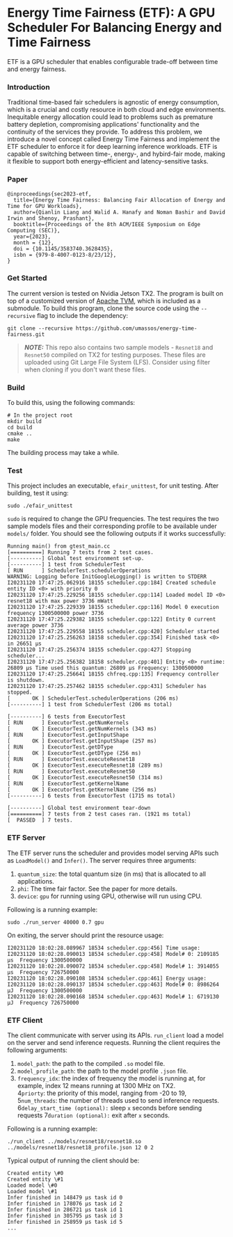 # Energy Time Fairness (ETF): A GPU Scheduler For Balancing Energy and Time Fairness

ETF is a GPU scheduler that enables configurable trade-off between time and energy fairness. 

### Introduction

Traditional time-based fair schedulers is agnostic of energy consumption, which is a crucial and costly resource in both 
cloud and edge environments. Inequitable energy allocation could lead to problems such as premature battery depletion, 
compromising applications' functionality and the continuity of the services they provide. To address this problem, 
we introduce a novel concept called Energy Time Fairness and implement the ETF scheduler to enforce it for deep learning
inference workloads. ETF is capable of switching between time-, energy-, and hybird-fair mode, making it flexible to support
both energy-efficient and latency-sensitive tasks. 


### Paper

```
@inproceedings{sec2023-etf,
  title={Energy Time Fairness: Balancing Fair Allocation of Energy and Time for GPU Workloads},
  author={Qianlin Liang and Walid A. Hanafy and Noman Bashir and David Irwin and Shenoy, Prashant},
  booktitle={Proceedings of the 8th ACM/IEEE Symposium on Edge Computing (SEC)},
  year={2023},
  month = {12},
  doi = {10.1145/3583740.3628435},
  isbn = {979-8-4007-0123-8/23/12},
}
```

### Get Started

The current version is tested on Nvidia Jetson TX2. The program is built on top of a customized version of [Apache TVM](https://github.com/apache/tvm), 
which is included as a submodule. To build this program, clone the source code using the `--recursive` flag to include the 
dependency:

```shell
git clone --recursive https://github.com/umassos/energy-time-fairness.git
```

> **_NOTE:_** This repo also contains two sample models - `Resnet18` and `Resnet50` compiled on TX2 for testing purposes. 
> These files are uploaded using Git Large File System (LFS). Consider using filter when cloning if you don't want these files.  

### Build

To build this, using the following commands:

```shell
# In the project root
mkdir build
cd build
cmake ..
make
```

The building process may take a while. 

### Test

This project includes an executable, `efair_unittest`, for unit testing. After building, test it using: 

```shell
sudo ./efair_unittest
```

`sudo` is required to change the GPU frequencies. The test requires the two sample models files and their corresponding profile 
to be available under `models/` folder. You should see the following outputs if it works successfully: 

```shell
Running main() from gtest_main.cc
[==========] Running 7 tests from 2 test cases.
[----------] Global test environment set-up.
[----------] 1 test from SchedulerTest
[ RUN      ] SchedulerTest.schedulerOperations
WARNING: Logging before InitGoogleLogging() is written to STDERR
I20231120 17:47:25.062916 18155 scheduler.cpp:184] Created schedule entity ID <0> with priority 0
I20231120 17:47:25.229256 18155 scheduler.cpp:114] Loaded model ID <0> resnet18 with max power 3736 mWatt
I20231120 17:47:25.229339 18155 scheduler.cpp:116] Model 0 execution frequency 1300500000 power 3736
I20231120 17:47:25.229382 18155 scheduler.cpp:122] Entity 0 current average power 3736
I20231120 17:47:25.229558 18155 scheduler.cpp:420] Scheduler started
I20231120 17:47:25.256263 18158 scheduler.cpp:354] Finished task <0> in 26651 µs
I20231120 17:47:25.256374 18155 scheduler.cpp:427] Stopping scheduler...
I20231120 17:47:25.256382 18158 scheduler.cpp:401] Entity <0> runtime: 26809 µs Time used this quantum: 26809 µs Frequency: 1300500000
I20231120 17:47:25.256641 18155 chfreq.cpp:135] Frequency controller is shutdown.
I20231120 17:47:25.257462 18155 scheduler.cpp:431] Scheduler has stopped.
[       OK ] SchedulerTest.schedulerOperations (206 ms)
[----------] 1 test from SchedulerTest (206 ms total)

[----------] 6 tests from ExecutorTest
[ RUN      ] ExecutorTest.getNumKernels
[       OK ] ExecutorTest.getNumKernels (343 ms)
[ RUN      ] ExecutorTest.getInputShape
[       OK ] ExecutorTest.getInputShape (257 ms)
[ RUN      ] ExecutorTest.getDType
[       OK ] ExecutorTest.getDType (256 ms)
[ RUN      ] ExecutorTest.executeResnet18
[       OK ] ExecutorTest.executeResnet18 (289 ms)
[ RUN      ] ExecutorTest.executeResnet50
[       OK ] ExecutorTest.executeResnet50 (314 ms)
[ RUN      ] ExecutorTest.getKernelName
[       OK ] ExecutorTest.getKernelName (256 ms)
[----------] 6 tests from ExecutorTest (1715 ms total)

[----------] Global test environment tear-down
[==========] 7 tests from 2 test cases ran. (1921 ms total)
[  PASSED  ] 7 tests.
```

### ETF Server

The ETF server runs the scheduler and provides model serving APIs such as `LoadModel()` and `Infer()`. The server 
requires three arguments:

1. `quantum_size`: the total quantum size (in ms) that is allocated to all applications. 
2. `phi`: The time fair factor. See the paper for more details. 
3. `device`: `gpu` for running using GPU, otherwise will run using CPU.

Following is a running example:

```shell
sudo ./run_server 40000 0.7 gpu
```

On exiting, the server should print the resource usage:

```shell
I20231120 18:02:28.089967 18534 scheduler.cpp:456] Time usage:
I20231120 18:02:28.090013 18534 scheduler.cpp:458] Model# 0: 2109185 µs	 Frequency 1300500000
I20231120 18:02:28.090072 18534 scheduler.cpp:458] Model# 1: 3914055 µs	 Frequency 726750000
I20231120 18:02:28.090108 18534 scheduler.cpp:461] Energy usage:
I20231120 18:02:28.090137 18534 scheduler.cpp:463] Model# 0: 8986264 µJ	 Frequency 1300500000
I20231120 18:02:28.090168 18534 scheduler.cpp:463] Model# 1: 6719130 µJ	 Frequency 726750000
```

### ETF Client

The client communicate with server using its APIs. `run_client` load a model on the server and send inference requests.
Running the client requires the following arguments:

1. `model_path`: the path to the compiled `.so` model file. 
2. `model_profile_path`: the path to the model profile `.json` file. 
3. `frequency_idx`: the index of frequency the model is running at, for example, index 12 means running at 1300 MHz on TX2.  
4`priorty`: the priority of this model, ranging from -20 to 19,
5`num_threads`: the number of threads used to send inference requests. 
6`delay_start_time (optional):` sleep `x` seconds before sending requests
7`duration (optional):` exit after `x` seconds. 

Following is a running example:

```shell
./run_client ../models/resnet18/resnet18.so ../models/resnet18/resnet18_profile.json 12 0 2
```

Typical output of running the client should be:

```shell
Created entity \#0
Created entity \#1
Loaded model \#0
Loaded model \#1
Infer finished in 148479 µs task id 0
Infer finished in 178076 µs task id 2
Infer finished in 286721 µs task id 1
Infer finished in 305795 µs task id 3
Infer finished in 258959 µs task id 5
...
```

